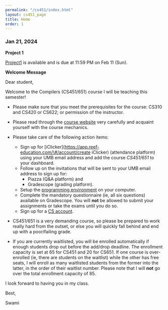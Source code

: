 ```yaml
---
permalink: "/cs451/index.html"
layout: cs451_page
title: Home
order: 1
---
```


### Jan 21, 2024

**Project 1**

 [Project1](projects.html) is available and is due at 11:59 PM on Feb 11 (Sun). 

**Welcome Message**

Dear student,

Welcome to the Compilers (CS451/651) course I will be teaching this semester!

- Please make sure that you meet the prerequisites for the course: CS310 and CS420 or CS622; or permission of the instructor. 

- Please read through the [course website](/cs451/) very carefully and acquaint yourself with the course mechanics.

- Please take care of the following action items:
  - Sign up for [iClicker](https://app.reef-education.com/\#/account/create iClicker) (attendance platform) using your UMB email address and add the course *CS451/651* to your dashboard.
  - Follow up on the invitations that will be sent to your UMB email address to sign up for:
      - Piazza (Q&A platform) and
      - Gradescope (grading platform).
  - Setup the [programming environment](programming_environment.html) on your computer.
  - Complete 
the mandatory questionnaire (ie, all six questions) available on Gradescope. You will **not** be allowed to submit your assignments or take the exams until you do so. 
  - Sign up for a [CS account](course_info.html#cs_account).

- CS451/651 is a very demanding course, so please be prepared to work really hard from the outset, or else you will quickly fall behind and end up with a poor/failing grade.

- If you are currently waitlisted, you will be enrolled automatically if enough students drop out before the add/drop deadline. The enrollment capacity is set at 65 for CS451 and 20 for CS651. If one course is over-enrolled (ie, there are students on the waitlist) while the other has free seats, I will enroll as many waitlisted students from the former into the latter, in the order of their waitlist number. Please note that I will **not** go over the total enrollment capacity of 85.

I look forward to having you in my class.

Best,

Swami
